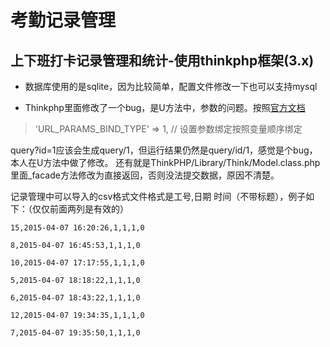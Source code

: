 # 考勤记录管理

## 上下班打卡记录管理和统计-使用thinkphp框架(3.x)

* 数据库使用的是sqlite，因为比较简单，配置文件修改一下也可以支持mysql

* Thinkphp里面修改了一个bug，是U方法中，参数的问题。按照[官方文档](http://document.thinkphp.cn/manual_3_2.html#action_bind)

>    'URL_PARAMS_BIND_TYPE'  =>  1, // 设置参数绑定按照变量顺序绑定  

query?id=1应该会生成query/1，但运行结果仍然是query/id/1，感觉是个bug，本人在U方法中做了修改。
还有就是ThinkPHP/Library/Think/Model.class.php里面_facade方法修改为直接返回，否则没法提交数据，原因不清楚。

记录管理中可以导入的csv格式文件格式是工号,日期 时间（不带标题），例子如下：（仅仅前面两列是有效的）

    15,2015-04-07 16:20:26,1,1,1,0
    
    8,2015-04-07 16:45:53,1,1,1,0
    
    10,2015-04-07 17:17:55,1,1,1,0
    
    5,2015-04-07 18:18:22,1,1,1,0
    
    6,2015-04-07 18:43:22,1,1,1,0
    
    12,2015-04-07 19:34:35,1,1,1,0
    
    7,2015-04-07 19:35:50,1,1,1,0
 


